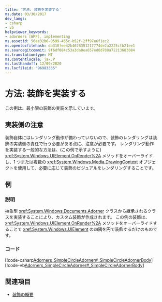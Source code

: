```yaml
---
title: '方法: 装飾を実装する'
ms.date: 03/30/2017
dev_langs:
- csharp
- vb
helpviewer_keywords:
- adorners [WPF], implementing
ms.assetid: 56ae32b6-0599-455c-b52f-2ff97e6f1ec2
ms.openlocfilehash: da318fee42b4628351217774de2a2225cfb21ee1
ms.sourcegitcommit: 9f6df084c53a3da0ea657ed0d708a72213683084
ms.translationtype: MT
ms.contentlocale: ja-JP
ms.lasthandoff: 12/09/2020
ms.locfileid: "96983335"
---
```

# <a name="how-to-implement-an-adorner"></a>方法: 装飾を実装する
この例は、最小限の装飾の実装を示しています。  
  
## <a name="notes-for-implementers"></a>実装側の注意  
 装飾自体にはレンダリング動作が備わっていないので、装飾のレンダリングは装飾の実装側の責任で行う必要がある点に、注意が必要です。   レンダリング動作を実装する一般的な方法は、(この例で示すように) <xref:System.Windows.UIElement.OnRender%2A> メソッドをオーバーライドし、1 つまたは複数の <xref:System.Windows.Media.DrawingContext> オブジェクトを使用して、必要に応じて装飾のビジュアルをレンダリングすることです。  
  
## <a name="example"></a>例  
  
### <a name="description"></a>説明  
 抽象型 <xref:System.Windows.Documents.Adorner> クラスから継承されるクラスを実装することにより、カスタム装飾が作成されます。  この例の装飾は、<xref:System.Windows.UIElement.OnRender%2A> メソッドをオーバーライドすることで <xref:System.Windows.UIElement> の四隅を円で装飾するだけのものです。  
  
### <a name="code"></a>コード  
 [!code-csharp[Adorners_SimpleCircleAdorner#_SimpleCircleAdornerBody](~/samples/snippets/csharp/VS_Snippets_Wpf/Adorners_SimpleCircleAdorner/CSharp/Window1.xaml.cs#_simplecircleadornerbody)]
 [!code-vb[Adorners_SimpleCircleAdorner#_SimpleCircleAdornerBody](~/samples/snippets/visualbasic/VS_Snippets_Wpf/Adorners_SimpleCircleAdorner/VisualBasic/Window1.xaml.vb#_simplecircleadornerbody)]  
  
## <a name="see-also"></a>関連項目

- [装飾の概要](adorners-overview.md)
